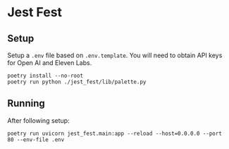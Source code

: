 # Jest Fest

## Setup

Setup a `.env` file based on `.env.template`. You will need to obtain API keys for Open AI and Eleven Labs.

```
poetry install --no-root
poetry run python ./jest_fest/lib/palette.py
```

## Running

After following setup:

```
poetry run uvicorn jest_fest.main:app --reload --host=0.0.0.0 --port 80 --env-file .env
```
